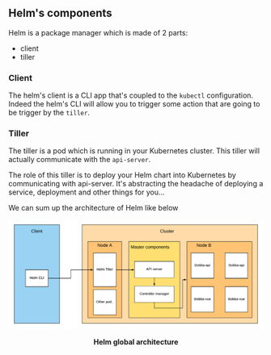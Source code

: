 ## Helm's components

Helm is a package manager which is made of 2 parts:

- client
- tiller

### Client

The helm's client is a CLI app that's coupled to the ```kubectl``` configuration. Indeed the helm's CLI will allow you to trigger some action that are going to be trigger by the ```tiller```.

### Tiller

The tiller is a pod which is running in your Kubernetes cluster. This tiller will actually communicate with the ```api-server```.

The role of this tiller is to deploy your Helm chart into Kubernetes by communicating with api-server. It's abstracting the headache of deploying a service, deployment and other things for you...

We can sum up the architecture of Helm like below

<p align="center">
  <img src="../img/helm.png" alt="drawing" width="800"/>
</p>
<p align="center"><b>Helm global architecture</b></p>